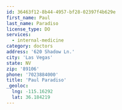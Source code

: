 ```yaml
---
id: 36463f12-8b44-4957-bf28-02397f4b629e
first_name: Paul
last_name: Paradiso
license_type: DO
services:
  - internal-medicine
category: doctors
address: '620 Shadow Ln.'
city: 'Las Vegas'
state: NV
zip: '89106'
phone: '7023884000'
title: 'Paul Paradiso'
_geoloc:
  lng: -115.16292
  lat: 36.184219
---
```

